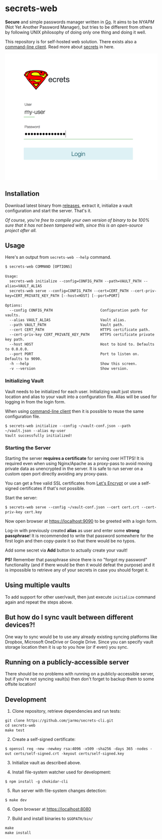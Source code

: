 # secrets-web

**Secure** and simple passwords manager written in [Go](https://golang.org/). It aims to be *NYAPM* (Not Yet Another Password Manager), but tries to be different from others by following UNIX philosophy of doing only one thing and doing it well.

This repository is for self-hosted web solution. There exists also a [command-line client](https://github.com/jarmo/secrets-cli). Read more about [secrets](https://github.com/jarmo/secrets) in here.

![screen.png](https://raw.githubusercontent.com/jarmo/secrets-web/master/assets/img/screen.png)

## Installation

Download latest binary from [releases](https://github.com/jarmo/secrets-web/releases), extract it, initialize a vault configuration and start the server. That's it.

*Of course, you're free to compile your own version of binary to be 100% sure that it has not been tampered with, since this is an open-source project after all.*

## Usage

Here's an output from `secrets-web --help` command.

```
$ secrets-web COMMAND [OPTIONS]

Usage:
  secrets-web initialize --config=CONFIG_PATH --path=VAULT_PATH --alias=VAULT_ALIAS
  secrets-web serve --config=CONFIG_PATH --cert=CERT_PATH --cert-priv-key=CERT_PRIVATE_KEY_PATH [--host=HOST] [--port=PORT]

Options:
  --config CONFIG_PATH                      Configuration path for vaults.
  --alias VAULT_ALIAS                       Vault alias.
  --path VAULT_PATH                         Vault path.
  --cert CERT_PATH                          HTTPS certificate path.
  --cert-priv-key CERT_PRIVATE_KEY_PATH     HTTPS certificate private key path.
  --host HOST                               Host to bind to. Defaults to 0.0.0.0.
  --port PORT                               Port to listen on. Defaults to 9090.
  -h --help                                 Show this screen.
  -v --version                              Show version.
```

### Initializing Vault

Vault needs to be initialized for each user. Initializing vault just stores location and alias to your vault into a configuration file. Alias will be used for logging in from the login form.

When using [command-line client](https://github.com/jarmo/secrets-cli) then it is possible to reuse the same configuration file.

```
$ secrets-web initialize --config ~/vault-conf.json --path ~/vault.json --alias my-user
Vault successfully initialized!
```

### Starting the Server

Starting the server **requires a certificate** for serving over HTTPS! It is
required even when using Nginx/Apache as a proxy-pass to avoid moving private
data as unencrypted in the server. It is safe to run server on a custom open
port directly avoiding any proxy-pass.

You can get a free valid SSL certificates from [Let's Encrypt](https://letsencrypt.org) or
use a self-signed certificates if that's not possible.

Start the server:

```
$ secrets-web serve --config ~/vault-conf.json --cert cert.crt --cert-priv-key cert.key
```

Now open browser at [https://localhost:9090](https://localhost:9090) to be greeted with a login form.

Log-in with previously created **alias** as user and enter some **strong passphrase**! It is
recommended to write that password somewhere for the first login and then
copy-paste it so that there would be no typos.

Add some secret via **Add** button to actually create your vault!

**PS!** Remember that passphrase since there is no "forgot my password"
functionality (and if there would be then it would defeat the purpose) and it
is impossible to retrieve any of your secrets in case you should forget it.

## Using multiple vaults

To add support for other user/vault, then just execute `initialize` command
again and repeat the steps above.

## But how do I sync vault between different devices?!

One way to sync would be to use any already existing syncing platforms like Dropbox, Microsoft OneDrive or Google Drive.
Since you can specify vault storage location then it is up to you how (or if even) you sync.

## Running on a publicly-accessible server

There should be no problems with running on a publicly-accessible server, but
if you're not syncing vault(s) then don't forget to backup them to some offsite
location!

## Development

1. Clone repository, retrieve dependencies and run tests:

```
git clone https://github.com/jarmo/secrets-cli.git
cd secrets-web
make test
```

2. Create a self-signed certificate:

```
$ openssl req -new -newkey rsa:4096 -x509 -sha256 -days 365 -nodes -out certs/self-signed.crt -keyout certs/self-signed.key
```

3. Initialize vault as described above.

4. Install file-system watcher used for development:

```
$ npm install -g chokidar-cli
```

5. Run server with file-system changes detection:

```
$ make dev
```

6. Open browser at [https://localhost:8080](https://localhost:8080)

7. Build and install binaries to `$GOPATH/bin/`

```
make
make install
```
